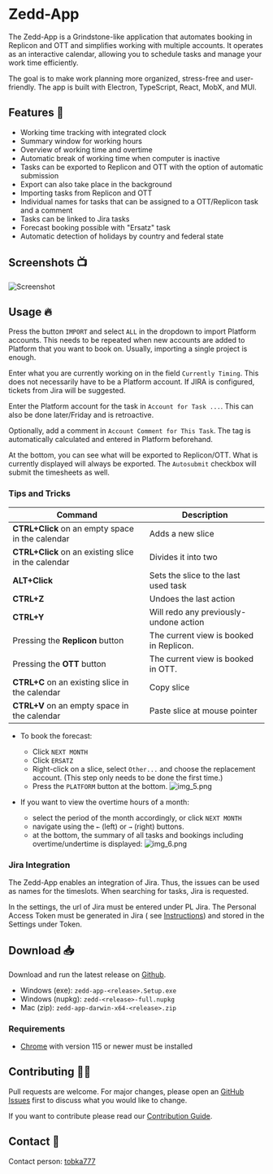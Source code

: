 # Zedd-App

The Zedd-App is a Grindstone-like application that automates booking in Replicon and OTT and simplifies working with
multiple
accounts. It operates as an interactive calendar, allowing you to schedule tasks and manage your work time efficiently.

The goal is to make work planning more organized, stress-free and user-friendly. The app is built with Electron,
TypeScript, React, MobX, and MUI.

## Features 📝

- Working time tracking with integrated clock
- Summary window for working hours
- Overview of working time and overtime
- Automatic break of working time when computer is inactive
- Tasks can be exported to Replicon and OTT with the option of automatic submission
- Export can also take place in the background
- Importing tasks from Replicon and OTT
- Individual names for tasks that can be assigned to a OTT/Replicon task and a comment
- Tasks can be linked to Jira tasks
- Forecast booking possible with "Ersatz" task
- Automatic detection of holidays by country and federal state

## Screenshots 📺

![Screenshot](screenshots/screenshot.png)

## Usage 🔥

Press the button `IMPORT` and select `ALL` in the dropdown to import Platform accounts. This needs to be repeated when
new accounts are added to Platform that you want to book on. Usually, importing a single project is enough.

Enter what you are currently working on in the field `Currently Timing`. This does not necessarily have to be a Platform
account.
If JIRA is configured, tickets from Jira will be suggested.

Enter the Platform account for the task in `Account for Task ...`. This can also be done later/Friday and is
retroactive.

Optionally, add a comment in `Account Comment for This Task`. The tag is automatically calculated and entered
in Platform beforehand.

At the bottom, you can see what will be exported to Replicon/OTT. What is currently displayed will always be exported.
The
`Autosubmit` checkbox will submit the timesheets as well.

### Tips and Tricks

| **Command**                                         | **Description**                         | 
|-----------------------------------------------------|-----------------------------------------|
| **CTRL+Click** on an empty space in the calendar    | Adds a new slice                        |
| **CTRL+Click** on an existing slice in the calendar | Divides it into two                     |
| **ALT+Click**                                       | Sets the slice to the last used task    |
| **CTRL+Z**                                          | Undoes the last action                  | 
| **CTRL+Y**                                          | Will redo any previously-undone action  |
| Pressing the **Replicon** button                    | The current view is booked in Replicon. | 
| Pressing the **OTT** button                         | The current view is booked in OTT.      | 
| **CTRL+C** on an existing slice in the calendar     | Copy slice                              | 
| **CTRL+V** on an empty space in the calendar        | Paste slice at mouse pointer            |

- To book the forecast:
  - Click `NEXT MONTH`
  - Click `ERSATZ`
  - Right-click on a slice, select `Other...` and choose the replacement account. (This step only needs to be done the
    first time.)
  - Press the `PLATFORM` button at the bottom.
    ![img_5.png](screenshots/img_5.png)

- If you want to view the overtime hours of a month:
  - select the period of the month accordingly, or click `NEXT
      MONTH`
  - navigate using the `←` (left) or `→` (right) buttons.
  - at the bottom, the summary of all tasks and bookings including overtime/undertime is displayed:
    ![img_6.png](screenshots/img_6.png)

### Jira Integration

The Zedd-App enables an integration of Jira. Thus, the issues can be used as names for the timeslots.
When searching for tasks, Jira is requested.

In the settings, the url of Jira must be entered under PL Jira.
The Personal Access Token must be generated in Jira (
see [Instructions](https://confluence.atlassian.com/enterprise/using-personal-access-tokens-1026032365.html)) and stored
in the Settings under Token.

## Download 📥

Download and run the latest release on [Github](https://github.com/tobka777/zedd2/releases/latest).

- Windows (exe): `zedd-app-<release>.Setup.exe`
- Windows (nupkg): `zedd-<release>-full.nupkg`
- Mac (zip): `zedd-app-darwin-x64-<release>.zip`

### Requirements

- [Chrome](https://www.google.com/chrome/de/download-chrome/) with version 115 or newer must be installed

## Contributing 👨‍🔧

Pull requests are welcome. For major changes, please open an [GitHub Issues](https://github.com/tobka777/zedd2/issues)
first to discuss what you would like to change.

If you want to contribute please read
our [Contribution Guide](https://github.com/tobka777/zedd2/blob/main/CONTRIBUTING.md).

## Contact 🙋

Contact person: [tobka777](https://github.com/tobka777)

